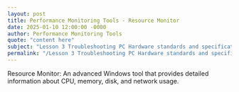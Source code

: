 ```yaml
---
layout: post
title: Performance Monitoring Tools - Resource Monitor
date: 2025-01-10 12:00:00 -0000
author: Performance Monitoring Tools
quote: "content here"
subject: "Lesson 3 Troubleshooting PC Hardware standards and specifications"
permalink: "/Lesson 3 Troubleshooting PC Hardware standards and specifications/Performance Monitoring Tools/Performance Monitoring Tools - Resource Monitor"
---
```


Resource Monitor: An advanced Windows tool that provides detailed information about CPU, memory, disk, and network usage.
